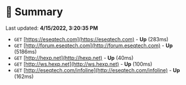 # 📖 Summary
Last updated: **4/15/2022, 3:20:35 PM**

- `GET` [https://eseqtech.com](https://eseqtech.com) - **Up** (283ms)
- `GET` [http://forum.eseqtech.com](http://forum.eseqtech.com) - **Up** (5186ms)
- `GET` [http://hexp.net](http://hexp.net) - **Up** (40ms)
- `GET` [http://ws.hexp.net](http://ws.hexp.net) - **Up** (100ms)
- `GET` [http://eseqtech.com/infoline](http://eseqtech.com/infoline) - **Up** (162ms)
